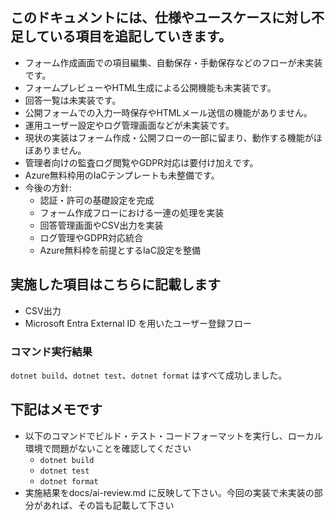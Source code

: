 ## このドキュメントには、仕様やユースケースに対し不足している項目を追記していきます。

- フォーム作成画面での項目編集、自動保存・手動保存などのフローが未実装です。
- フォームプレビューやHTML生成による公開機能も未実装です。
- 回答一覧は未実装です。
- 公開フォームでの入力一時保存やHTMLメール送信の機能がありません。
- 運用ユーザー設定やログ管理画面などが未実装です。
- 現状の実装はフォーム作成・公開フローの一部に留まり、動作する機能がほぼありません。
- 管理者向けの監査ログ閲覧やGDPR対応は要付け加えです。
- Azure無料枠用のIaCテンプレートも未整備です。
- 今後の方針:
  - 認証・許可の基礎設定を完成
  - フォーム作成フローにおける一連の処理を実装
  - 回答管理画面やCSV出力を実装
  - ログ管理やGDPR対応統合
  - Azure無料枠を前提とするIaC設定を整備

## 実施した項目はこちらに記載します

- CSV出力
- Microsoft Entra External ID を用いたユーザー登録フロー

### コマンド実行結果
`dotnet build`、`dotnet test`、`dotnet format` はすべて成功しました。

## 下記はメモです

- 以下のコマンドでビルド・テスト・コードフォーマットを実行し、ローカル環境で問題がないことを確認してください
    - `dotnet build`
    - `dotnet test`
    - `dotnet format`
- 実施結果をdocs/ai-review.md に反映して下さい。今回の実装で未実装の部分があれば、その旨も記載して下さい
